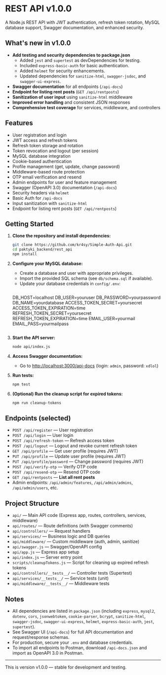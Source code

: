 # REST API v1.0.0

A Node.js REST API with JWT authentication, refresh token rotation, MySQL database support, Swagger documentation, and enhanced security.

## What's new in v1.0.0
- **Add testing and security dependencies to package.json**
  - Added `jest` and `supertest` as devDependencies for testing.
  - Included `express-basic-auth` for basic authentication.
  - Added `helmet` for security enhancements.
  - Updated dependencies for `sanitize-html`, `swagger-jsdoc`, and `swagger-ui-express`.
- **Swagger documentation** for all endpoints (`/api-docs`)
- **Endpoint for listing rent posts** (`GET /api/rentposts`)
- **Sanitization of user input** using `sanitize-html` middleware
- **Improved error handling** and consistent JSON responses
- **Comprehensive test coverage** for services, middleware, and controllers

## Features
- User registration and login
- JWT access and refresh tokens
- Refresh token storage and rotation
- Token revocation and logout (per session)
- MySQL database integration
- Cookie-based authentication
- Profile management (get, update, change password)
- Middleware-based route protection
- OTP email verification and resend
- Admin endpoints for user and feature management
- Swagger (OpenAPI 3.0) documentation (`/api-docs`)
- Security headers via `helmet`
- Basic Auth for `/api-docs`
- Input sanitization with `sanitize-html`
- Endpoint for listing rent posts (`GET /api/rentposts`)

## Getting Started

1. **Clone the repository and install dependencies:**
   ```sh
   git clone https://github.com/kr4sy/Simple-Auth-Api.git
   cd paktyki_backend/rest_api
   npm install
   ```

2. **Configure your MySQL database:**
   - Create a database and user with appropriate privileges.
   - Import the provided SQL schema (see `db/schema.sql` if available).
   - Update your database credentials in `config/.env`:
     ```env
    DB_HOST=localhost
    DB_USER=youruser
    DB_PASSWORD=yourpassword
    DB_NAME=yourdatabase
    ACCESS_TOKEN_SECRET=yoursecret
    ACCESS_TOKEN_EXPIRATION=time
    REFRESH_TOKEN_SECRET=yoursecret
    REFRESH_TOKEN_EXPIRATION=time
    EMAIL_USER=yourmail
    EMAIL_PASS=yourmailpass
     ```

3. **Start the API server:**
   ```sh
   node api/index.js
   ```

4. **Access Swagger documentation:**
   - Go to [http://localhost:3000/api-docs](http://localhost:3000/api-docs) (login: `admin`, password: `xdlol`)

5. **Run tests:**
   ```sh
   npm test
   ```

6. **(Optional) Run the cleanup script for expired tokens:**
   ```sh
   npm run cleanup-tokens
   ```

## Endpoints (selected)

- `POST /api/register` — User registration
- `POST /api/login` — User login
- `POST /api/refresh-token` — Refresh access token
- `POST /api/logout` — Logout and revoke current refresh token
- `GET /api/profile` — Get user profile (requires JWT)
- `PUT /api/profile` — Update user profile (requires JWT)
- `PUT /api/profile/password` — Change password (requires JWT)
- `POST /api/verify-otp` — Verify OTP code
- `POST /api/resend-otp` — Resend OTP code
- `GET /api/rentposts` — **List all rent posts**
- Admin endpoints: `/api/admin/features`, `/api/admin/admins`, `/api/admin/users`, etc.

## Project Structure

- `api/` — Main API code (Express app, routes, controllers, services, middleware)
- `api/routes/` — Route definitions (with Swagger comments)
- `api/controllers/` — Request handlers
- `api/services/` — Business logic and DB queries
- `api/middleware/` — Custom middleware (auth, admin, sanitize)
- `api/swagger.js` — Swagger/OpenAPI config
- `api/app.js` — Express app setup
- `api/index.js` — Server entry point
- `scripts/cleanupTokens.js` — Script for cleaning up expired refresh tokens
- `api/controllers/__tests__/` — Controller tests (Supertest)
- `api/services/__tests__/` — Service tests (unit)
- `api/middleware/__tests__/` — Middleware tests

## Notes
- All dependencies are listed in `package.json` (including `express`, `mysql2`, `dotenv`, `cors`, `jsonwebtoken`, `cookie-parser`, `bcrypt`, `sanitize-html`, `swagger-jsdoc`, `swagger-ui-express`, `helmet`, `express-basic-auth`, `jest`, `supertest`).
- See Swagger UI (`/api-docs`) for full API documentation and request/response schemas.
- For production, secure your `.env` and database credentials.
- To import all endpoints to Postman, download `/api-docs.json` and import as OpenAPI 3.0 in Postman.

---
This is version v1.0.0 — stable for development and testing.

